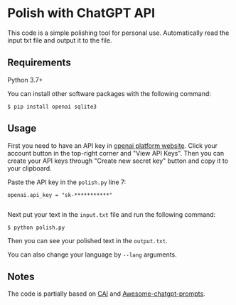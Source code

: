 # Polish with ChatGPT API 

This code is a simple polishing tool for personal use. Automatically read the input txt file and output it to the file.


## Requirements 

Python 3.7+

You can install other software packages with the following command:

```
$ pip install openai sqlite3
```

## Usage

First you need to have an API key in [openai platform website](https://platform.openai.com/). Click your account button in the top-right corner and "View API Keys". Then you can create your API keys through "Create new secret key" button and copy it to your clipboard.

Paste the API key in the `polish.py` line 7:

```
openai.api_key = "sk-***********"
    
```

Next put your text in the `input.txt` file and run the following command:
```
$ python polish.py
```

Then you can see your polished text in the `output.txt`.

You can also change your language by `--lang` arguments.

## Notes

The code is partially based on [CAI](https://github.com/sanxing-chen/cai) and [Awesome-chatgpt-prompts](https://github.com/f/awesome-chatgpt-prompts).